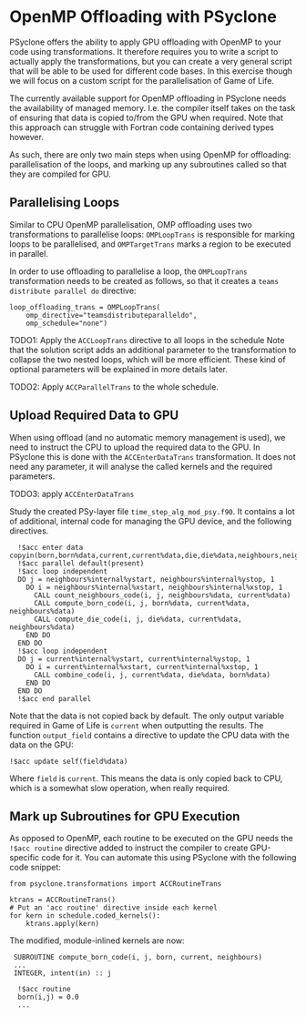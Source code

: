 # OpenMP Offloading with PSyclone

PSyclone offers the ability to apply GPU offloading with OpenMP
to your code using transformations. It therefore requires
you to write a script to actually apply the transformations,
but you can create a very general script that will be able
to be used for different code bases. In this exercise though
we will focus on a custom script for the parallelisation of
Game of Life.

The currently available support for OpenMP offloading in PSyclone
needs the availability of managed memory. I.e. the compiler itself
takes on the task of ensuring that data is copied to/from the GPU
when required. Note that this approach can struggle with Fortran
code containing derived types however.

As such, there are only two main steps when using OpenMP for
offloading: parallelisation of the loops, and marking up
any subroutines called so that they are compiled for GPU.

## Parallelising Loops

Similar to CPU OpenMP parallelisation, OMP offloading uses
two transformations to parallelise loops: ``OMPLoopTrans``
is responsible for marking loops to be parallelised, and
``OMPTargetTrans`` marks a region to be executed in parallel.

In order to use offloading to parallelise a loop, the
``OMPLoopTrans`` transformation needs to be created as
follows, so that it creates a ``teams distribute parallel do``
directive:

    loop_offloading_trans = OMPLoopTrans(
        omp_directive="teamsdistributeparalleldo",
        omp_schedule="none")


TODO1: Apply the ``ACCLoopTrans`` directive to all loops in the schedule
Note that the solution script adds an additional parameter to the
transformation to collapse the two nested loops, which will be more
efficient. These kind of optional parameters will be explained in more
details later.

TODO2: Apply ``ACCParallelTrans`` to the whole schedule.

## Upload Required Data to GPU
When using offload (and no automatic memory management is used),
we need to instruct the CPU to upload the required data to the GPU.
In PSyclone this is done with the ``ACCEnterDataTrans`` transformation.
It does not need any parameter, it will analyse the called kernels
and the required parameters.

TODO3: apply ``ACCEnterDataTrans`` 

Study the created PSy-layer file ``time_step_alg_mod_psy.f90``.
It contains a lot of additional, internal code for managing the GPU
device, and the following directives. 

      !$acc enter data copyin(born,born%data,current,current%data,die,die%data,neighbours,neighbours%data)
      !$acc parallel default(present)
      !$acc loop independent
      DO j = neighbours%internal%ystart, neighbours%internal%ystop, 1
        DO i = neighbours%internal%xstart, neighbours%internal%xstop, 1
          CALL count_neighbours_code(i, j, neighbours%data, current%data)
          CALL compute_born_code(i, j, born%data, current%data, neighbours%data)
          CALL compute_die_code(i, j, die%data, current%data, neighbours%data)
        END DO
      END DO
      !$acc loop independent
      DO j = current%internal%ystart, current%internal%ystop, 1
        DO i = current%internal%xstart, current%internal%xstop, 1
          CALL combine_code(i, j, current%data, die%data, born%data)
        END DO
      END DO
      !$acc end parallel

Note that the data is not copied back by default. The only
output variable required in Game of Life is ``current``
when outputting the results. The function ``output_field``
contains a directive to update the CPU data with the
data on the GPU:

    !$acc update self(field%data)

Where ``field`` is ``current``. This means the data is only
copied back to CPU, which is a somewhat slow operation, when
really required.


## Mark up Subroutines for GPU Execution
As opposed to OpenMP, each routine to be executed on the
GPU needs the `!$acc routine` directive added to instruct the compiler
to create GPU-specific code for it. You can automate this using
PSyclone with the following code snippet:

    from psyclone.transformations import ACCRoutineTrans

    ktrans = ACCRoutineTrans()
    # Put an 'acc routine' directive inside each kernel
    for kern in schedule.coded_kernels():
        ktrans.apply(kern)

The modified, module-inlined kernels are now:

     SUBROUTINE compute_born_code(i, j, born, current, neighbours)
     ...
     INTEGER, intent(in) :: j

      !$acc routine
      born(i,j) = 0.0
      ...
